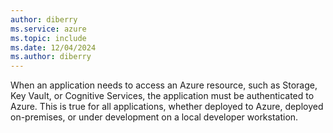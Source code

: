```yaml
---
author: diberry
ms.service: azure
ms.topic: include
ms.date: 12/04/2024
ms.author: diberry
---
```

When an application needs to access an Azure resource, such as Storage, Key Vault, or Cognitive Services, the application must be authenticated to Azure. This is true for all applications, whether deployed to Azure, deployed on-premises, or under development on a local developer workstation.
